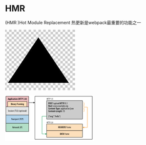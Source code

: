 # HMR

\(HMR \)Hot Module Replacement 热更新是webpack最重要的功能之一

![](../.gitbook/assets/image%20%28153%29.png)

![](../.gitbook/assets/image%20%28138%29.png)

